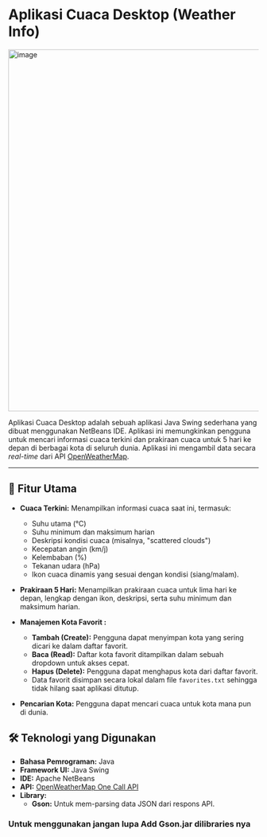 # Aplikasi Cuaca Desktop (Weather Info)

<img width="707" height="727" alt="image" src="https://github.com/user-attachments/assets/b9f06122-633b-4dc6-8dfb-1edebe98af50" />

Aplikasi Cuaca Desktop adalah sebuah aplikasi Java Swing sederhana yang dibuat menggunakan NetBeans IDE. Aplikasi ini memungkinkan pengguna untuk mencari informasi cuaca terkini dan prakiraan cuaca untuk 5 hari ke depan di berbagai kota di seluruh dunia. Aplikasi ini mengambil data secara *real-time* dari API [OpenWeatherMap](https://openweathermap.org/api).

---
## 🚀 Fitur Utama

- **Cuaca Terkini:** Menampilkan informasi cuaca saat ini, termasuk:
  - Suhu utama (°C)
  - Suhu minimum dan maksimum harian
  - Deskripsi kondisi cuaca (misalnya, "scattered clouds")
  - Kecepatan angin (km/j)
  - Kelembaban (%)
  - Tekanan udara (hPa)
  - Ikon cuaca dinamis yang sesuai dengan kondisi (siang/malam).

- **Prakiraan 5 Hari:** Menampilkan prakiraan cuaca untuk lima hari ke depan, lengkap dengan ikon, deskripsi, serta suhu minimum dan maksimum harian.

- **Manajemen Kota Favorit :**
  - **Tambah (Create):** Pengguna dapat menyimpan kota yang sering dicari ke dalam daftar favorit.
  - **Baca (Read):** Daftar kota favorit ditampilkan dalam sebuah dropdown untuk akses cepat.
  - **Hapus (Delete):** Pengguna dapat menghapus kota dari daftar favorit.
  - Data favorit disimpan secara lokal dalam file `favorites.txt` sehingga tidak hilang saat aplikasi ditutup.

- **Pencarian Kota:** Pengguna dapat mencari cuaca untuk kota mana pun di dunia.

## 🛠️ Teknologi yang Digunakan

- **Bahasa Pemrograman:** Java
- **Framework UI:** Java Swing
- **IDE:** Apache NetBeans
- **API:** [OpenWeatherMap One Call API](https://openweathermap.org/api)
- **Library:**
  - **Gson:** Untuk mem-parsing data JSON dari respons API.

### Untuk menggunakan jangan lupa Add Gson.jar dilibraries nya
